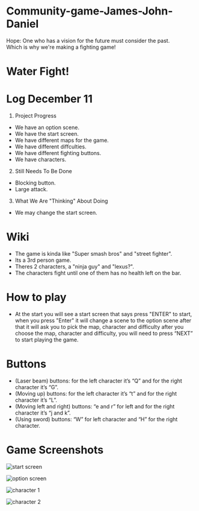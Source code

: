# Community-game-James-John-Daniel
Hope: One who has a vision for the future must consider the past.
<br>
Which is why we're making a fighting game!<br>

# Water Fight!

# Log December 11
1. Project Progress
- We have an option scene.
- We have the start screen.
- We have different maps for the game.
- We have different diffculties.
- We have different fighting buttons.
- We have characters.


2. Still Needs To Be Done
- Blocking button.
- Large attack.
 

3. What We Are "Thinking" About Doing
- We may change the start screen.



# Wiki 
- The game is kinda like "Super smash bros" and "street fighter".
- Its a 3rd person game.
- Theres 2 characters, a "ninja guy" and "lexus?".
- The characters fight until one of them has no health left on the bar.


# How to play
- At the start you will see a start screen that says press "ENTER" to start, when you press "Enter" it will change a scene to the option scene after that it will ask you to pick the map, character and difficulty after you choose the  map, character and difficulty, you will need to press “NEXT” to start playing the game.
# Buttons
- (Laser beam) buttons: for the left character it’s “Q” and for the right character it’s “G”.
- (Moving up) buttons: for the left character it’s “t” and for the right character it’s “L”.
- (Moving left and right) buttons: “e and r” for left and for the right character it’s “j and k”.
- (Using sword) buttons: “W” for left character and “H” for the right character.

# Game Screenshots

![start screen](https://github.com/NeighborhoodDeficiency/Community-game-James-John-Daniel/blob/master/pictures/start%20screen%2069.JPG)

![option screen](https://github.com/NeighborhoodDeficiency/Community-game-James-John-Daniel/blob/master/pictures/option%20screen%20pic.JPG)

![character 1](https://github.com/NeighborhoodDeficiency/Community-game-James-John-Daniel/blob/master/pictures/banditcharacter.PNG)

![character 2](https://github.com/NeighborhoodDeficiency/Community-game-James-John-Daniel/blob/master/pictures/monke2.PNG)
